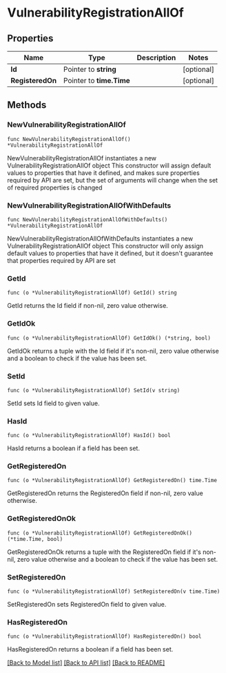 # VulnerabilityRegistrationAllOf

## Properties

Name | Type | Description | Notes
------------ | ------------- | ------------- | -------------
**Id** | Pointer to **string** |  | [optional] 
**RegisteredOn** | Pointer to **time.Time** |  | [optional] 

## Methods

### NewVulnerabilityRegistrationAllOf

`func NewVulnerabilityRegistrationAllOf() *VulnerabilityRegistrationAllOf`

NewVulnerabilityRegistrationAllOf instantiates a new VulnerabilityRegistrationAllOf object
This constructor will assign default values to properties that have it defined,
and makes sure properties required by API are set, but the set of arguments
will change when the set of required properties is changed

### NewVulnerabilityRegistrationAllOfWithDefaults

`func NewVulnerabilityRegistrationAllOfWithDefaults() *VulnerabilityRegistrationAllOf`

NewVulnerabilityRegistrationAllOfWithDefaults instantiates a new VulnerabilityRegistrationAllOf object
This constructor will only assign default values to properties that have it defined,
but it doesn't guarantee that properties required by API are set

### GetId

`func (o *VulnerabilityRegistrationAllOf) GetId() string`

GetId returns the Id field if non-nil, zero value otherwise.

### GetIdOk

`func (o *VulnerabilityRegistrationAllOf) GetIdOk() (*string, bool)`

GetIdOk returns a tuple with the Id field if it's non-nil, zero value otherwise
and a boolean to check if the value has been set.

### SetId

`func (o *VulnerabilityRegistrationAllOf) SetId(v string)`

SetId sets Id field to given value.

### HasId

`func (o *VulnerabilityRegistrationAllOf) HasId() bool`

HasId returns a boolean if a field has been set.

### GetRegisteredOn

`func (o *VulnerabilityRegistrationAllOf) GetRegisteredOn() time.Time`

GetRegisteredOn returns the RegisteredOn field if non-nil, zero value otherwise.

### GetRegisteredOnOk

`func (o *VulnerabilityRegistrationAllOf) GetRegisteredOnOk() (*time.Time, bool)`

GetRegisteredOnOk returns a tuple with the RegisteredOn field if it's non-nil, zero value otherwise
and a boolean to check if the value has been set.

### SetRegisteredOn

`func (o *VulnerabilityRegistrationAllOf) SetRegisteredOn(v time.Time)`

SetRegisteredOn sets RegisteredOn field to given value.

### HasRegisteredOn

`func (o *VulnerabilityRegistrationAllOf) HasRegisteredOn() bool`

HasRegisteredOn returns a boolean if a field has been set.


[[Back to Model list]](../README.md#documentation-for-models) [[Back to API list]](../README.md#documentation-for-api-endpoints) [[Back to README]](../README.md)


